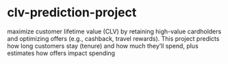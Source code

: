 # clv-prediction-project
maximize customer lifetime value (CLV) by retaining high-value cardholders and optimizing offers (e.g., cashback, travel rewards). This project predicts how long customers stay (tenure) and how much they’ll spend, plus estimates how offers impact spending
